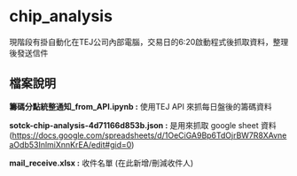 # chip_analysis

現階段有掛自動化在TEJ公司內部電腦，交易日的6:20啟動程式後抓取資料，整理後發送信件

## 檔案說明
**籌碼分點統整通知_from_API.ipynb :**
使用TEJ API 來抓每日盤後的籌碼資料

**sotck-chip-analysis-4d71166d853b.json :** 
是用來抓取 google sheet 資料 (https://docs.google.com/spreadsheets/d/1OeCiGA9Bp6TdOjrBW7R8XAvneaOdb53InlmiXnnKrEA/edit#gid=0)

**mail_receive.xlsx :** 
收件名單 (在此新增/刪減收件人)

